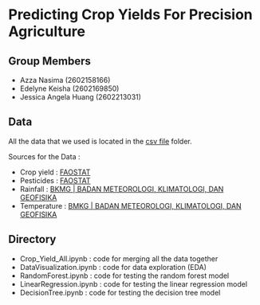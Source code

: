 # Predicting Crop Yields For Precision Agriculture

## Group Members

- Azza Nasima	(2602158166)
- Edelyne Keisha (2602169850)
- Jessica Angela Huang (2602213031)

## Data
All the data that we used is located in the [csv file](https://github.com/edeliciouso/Predicting-Crop-Yields/tree/1ec1d58b85377390a8dffb3491bec025482edcbf/csv%20file) folder.

Sources for the Data :
- Crop yield : [FAOSTAT](https://www.fao.org/faostat/en/#data/QCL)
- Pesticides : [FAOSTAT](https://www.fao.org/faostat/en/#data/RP)
- Rainfall : [BKMG | BADAN METEOROLOGI, KLIMATOLOGI, DAN GEOFISIKA](https://jakarta.bps.go.id/indicator/151/373/2/curah-hujan-di-stasiun-kemayoran-menurut-bulan.html)
- Temperature : [BMKG | BADAN METEOROLOGI, KLIMATOLOGI, DAN GEOFISIKA](https://www.bmkg.go.id/iklim/?p=ekstrem-perubahan-iklim)

## Directory

- Crop_Yield_All.ipynb : code for merging all the data together
- DataVisualization.ipynb : code for data exploration (EDA)
- RandomForest.ipynb : code for testing the random forest model
- LinearRegression.ipynb : code for testing the linear regression model
- DecisionTree.ipynb : code for testing the decision tree model
